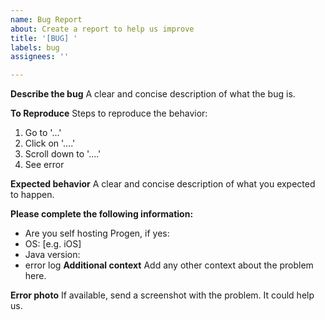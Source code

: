 ```yaml
---
name: Bug Report
about: Create a report to help us improve
title: '[BUG] '
labels: bug
assignees: ''

---
```


**Describe the bug**
A clear and concise description of what the bug is.

**To Reproduce**
Steps to reproduce the behavior:
1. Go to '...'
2. Click on '....'
3. Scroll down to '....'
4. See error

**Expected behavior**
A clear and concise description of what you expected to happen.

**Please complete the following information:**
 - Are you self hosting Progen, if yes:
  - OS: [e.g. iOS]
  - Java version:
  - error log
**Additional context**
Add any other context about the problem here.

**Error photo**
If available, send a screenshot with the problem. It could help us.
